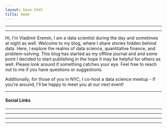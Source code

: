 ```yaml
---
layout: base.html
title: Home
---
```


<!-- Original WordPress Content (processed for shortcodes and media links) -->
<div class="wpb-row"><div class="wpb-vc_column wpb-col-w-1-1"><div class="wpb-vc_column_inner wpb-col-w-1-2"></div><div class="wpb-vc_column_inner wpb-col-w-1-2"></div></div></div><div class="wpb-row"><div class="wpb-vc_column"><div class="wpb-vc_column_inner wpb-col-w-1-4"></div><div class="wpb-vc_column_inner wpb-col-w-1-4"></div><div class="wpb-vc_column_inner wpb-col-w-1-4"></div><div class="wpb-vc_column_inner wpb-col-w-1-4"></div><hr class="us-separator" /></div></div><div class="wpb-row"><div class="wpb-vc_column"><hr class="us-separator" /></div></div><div class="wpb-row"><div class="wpb-vc_column"><div class="wpb-vc_column_inner wpb-col-w-1-2"><div class="wpb-column-text">Hi, I’m Vladimir Eremin, I am a data scientist during the day and sometimes at night as well. Welcome to my blog, where I share stories hidden behind data. Here, I explore the realms of data science, quantitative finance, and problem-solving.
This blog has started as my offline journal and and some point I decided to start publishing in the hope it may be helpful for others as well.
Please look around if something catches your eye. Feel free to reach out to me if you have questions or suggestions.

Additionally, for those of you in NYC, I co-host a data science meetup - if you're around, I'll be happy to meet you at our next event!</div><hr class="us-separator" /><div class="wpb-column-text">
<h4>Social Links</h4>
</div><hr class="us-separator" /></div><div class="wpb-vc_column_inner wpb-col-w-1-2"><hr class="us-separator" /><hr class="us-separator" /></div><hr class="us-separator" /></div></div>
